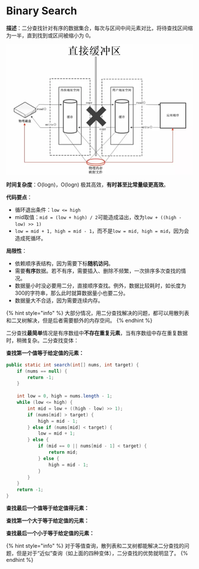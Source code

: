 # Binary Search

**描述**：二分查找针对有序的数据集合，每次与区间中间元素对比，将待查找区间缩为一半，直到找到或区间被缩小为 0。

![](../../.gitbook/assets/image%20%2848%29.png)

**时间复杂度**：O\(logn\)，O\(logn\) 极其高效，**有时甚至比常量级更高效**。

**代码要点**：

* 循环退出条件：`low <= high`
* mid取值：`mid = (low + high) / 2`可能造成溢出，改为`low + ((high - low) >> 1)`
* `low = mid + 1, high = mid - 1`，而不是`low = mid, high = mid`，因为会造成死循环。

**局限性**：

* 依赖顺序表结构，因为需要下标**随机访问**。
* 需要**有序**数据。若不有序，需要插入、删除不频繁，一次排序多次查找的情况。
* 数据量小时没必要用二分，直接顺序查找。例外，数据比较耗时，如长度为300的字符串，那么此时就算数据量小也要二分。
* 数据量大不合适，因为需要连续内存。

{% hint style="info" %}
大部分情况，用二分查找解决的问题，都可以用散列表和二叉树解决，但是后者需要额外的内存空间。
{% endhint %}

二分查找**最简单**情况是有序数组中**不存在重复元素**，当有序数组中存在重复数据时，稍微复杂。二分查找变体：

**查找第一个值等于给定值的元素：**

```java
public static int search(int[] nums, int target) {
    if (nums == null) {
        return -1;
    }
    
    int low = 0, high = nums.length - 1;
    while (low <= high) {
        int mid = low + ((high - low) >> 1);
        if (nums[mid] > target) {
            high = mid - 1;
        } else if (nums[mid] < target) {
            low = mid + 1;
        } else {
            if (mid == 0 || nums[mid - 1] < target) {
                return mid;
            } else {
                high = mid - 1;
            }
        }
    }
    return -1;
}
```

**查找最后一个值等于给定值得元素：**

**查找第一个大于等于给定值的元素：**

**查找最后一个小于等于给定值的元素：**

{% hint style="info" %}
对于等值查询，散列表和二叉树都能解决二分查找的问题，但是对于“近似”查询（如上面的四种变体），二分查找的优势就明显了。
{% endhint %}

